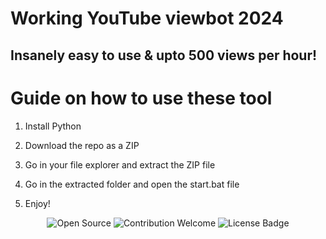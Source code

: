 # Working YouTube viewbot 2024  
  
## Insanely easy to use & upto 500 views per hour!   
  
# Guide on how to use these tool
 
1. Install Python  
   
2. Download the repo as a ZIP   
  
3. Go in your file explorer and extract the ZIP file  
 
4. Go in the extracted folder and open the start.bat file 
 
5. Enjoy!

<p align="center">
  <img src="https://badges.frapsoft.com/os/v1/open-source.svg?v=103" alt="Open Source">
  <img src="https://img.shields.io/badge/contributions-welcome-brightgreen.svg?style=flat" alt="Contribution Welcome">  
  <img src="https://img.shields.io/badge/License-GPLv3-blue.svg" alt="License Badge">   
</p> 